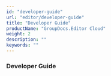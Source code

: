 ```yaml
---
id: "developer-guide"
url: "editor/developer-guide"
title: "Developer Guide"
productName: "GroupDocs.Editor Cloud"
weight: 2
description: ""
keywords: ""
---
```


### Developer Guide ###



